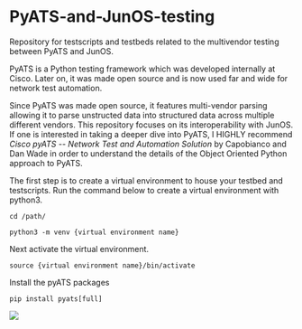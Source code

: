 # PyATS-and-JunOS-testing
Repository for testscripts and testbeds related to the multivendor testing between PyATS and JunOS.  

PyATS is a Python testing framework which was developed internally at Cisco.  Later on, it was made open source and is now used far and wide for network test automation.

Since PyATS was made open source, it features multi-vendor parsing allowing it to parse unstructed data into structured data across multiple different vendors.  This repository focuses on its interoperability with JunOS.  If one is interested in taking a deeper dive into PyATS, I HIGHLY recommend _Cisco pyATS -- Network Test and Automation Solution_ by  Capobianco and Dan Wade in order to understand the details of the Object Oriented Python approach to PyATS.

The first step is to create a virtual environment to house your testbed and testscripts.  Run the command below to create a virtual environment with python3.

`cd /path/`

`python3 -m venv {virtual environment name}` 

Next activate the virtual environment.

`source {virtual environment name}/bin/activate`

Install the pyATS packages 

`pip install pyats[full]`

![](https://i.ytimg.com/vi/4zeUOUo09Hs/maxresdefault.jpg)




